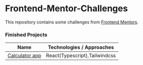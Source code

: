 # Frontend-Mentor-Challenges

This repository contains some challenges from [Frontend Mentors](https://www.frontendmentor.io/challenges). 

### Finished Projects


|Name| Technologies / Approaches |
|---|---|
|  [Calculator app](https://github.com/dongnguyenvn/frontend-mentor-challenges/tree/main/react-calculator-app) | React(Typescript),Tailwindcss |

